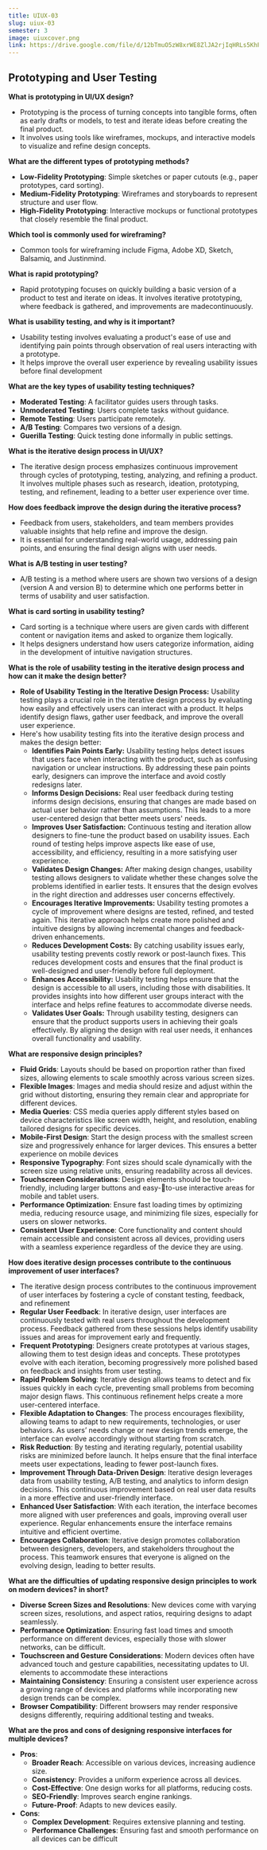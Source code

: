 ```yaml
---
title: UIUX-03
slug: uiux-03
semester: 3
image: uiuxcover.png
link: https://drive.google.com/file/d/12bTmuO5zW8xrWE8ZlJA2rjIqHRLs5KhP/view?usp=drive_link
---
```


## Prototyping and User Testing

**What is prototyping in UI/UX design?**

- Prototyping is the process of turning concepts into tangible forms, often as early drafts or models, to test and iterate ideas before creating the final product.
- It involves using tools like wireframes, mockups, and interactive models to visualize and refine design concepts.

**What are the different types of prototyping methods?**

- **Low-Fidelity Prototyping**: Simple sketches or paper cutouts (e.g., paper prototypes, card sorting).
- **Medium-Fidelity Prototyping**: Wireframes and storyboards to represent structure and user flow.
- **High-Fidelity Prototyping**: Interactive mockups or functional prototypes that closely resemble the final product.

**Which tool is commonly used for wireframing?**

- Common tools for wireframing include Figma, Adobe XD, Sketch, Balsamiq, and Justinmind.

**What is rapid prototyping?**

- Rapid prototyping focuses on quickly building a basic version of a product to test and iterate on ideas. It involves iterative prototyping, where feedback is gathered, and improvements are madecontinuously.

**What is usability testing, and why is it important?**

- Usability testing involves evaluating a product's ease of use and identifying pain points through observation of real users interacting with a prototype.
- It helps improve the overall user experience by revealing usability issues before final development

**What are the key types of usability testing techniques?**

- **Moderated Testing**: A facilitator guides users through tasks.
- **Unmoderated Testing**: Users complete tasks without guidance.
- **Remote Testing**: Users participate remotely.
- **A/B Testing**: Compares two versions of a design.
- **Guerilla Testing**: Quick testing done informally in public settings.

**What is the iterative design process in UI/UX?**

- The iterative design process emphasizes continuous improvement through cycles of prototyping, testing, analyzing, and refining a product. It involves multiple phases such as research, ideation, prototyping, testing, and refinement, leading to a better user experience over time.

**How does feedback improve the design during the iterative process?**

- Feedback from users, stakeholders, and team members provides valuable insights that help refine and improve the design.
- It is essential for understanding real-world usage, addressing pain points, and ensuring the final design aligns with user needs.

**What is A/B testing in user testing?**

- A/B testing is a method where users are shown two versions of a design (version A and version B) to determine which one performs better in terms of usability and user satisfaction.

**What is card sorting in usability testing?**

- Card sorting is a technique where users are given cards with different content or navigation items and asked to organize them logically.
- It helps designers understand how users categorize information, aiding in the development of intuitive navigation structures.

**What is the role of usability testing in the iterative design process and how can it make the design better?**

- **Role of Usability Testing in the Iterative Design Process:** Usability testing plays a crucial role in the iterative design process by evaluating how easily and effectively users can interact with a product. It helps identify design flaws, gather user feedback, and improve the overall user experience.
- Here's how usability testing fits into the iterative design process and makes the design better:
  - **Identifies Pain Points Early:** Usability testing helps detect issues that users face when interacting with the product, such as confusing navigation or unclear instructions. By addressing these pain points early, designers can improve the interface and avoid costly redesigns later.
  - **Informs Design Decisions:** Real user feedback during testing informs design decisions, ensuring that changes are made based on actual user behavior rather than assumptions. This leads to a more user-centered design that better meets users' needs.
  - **Improves User Satisfaction:** Continuous testing and iteration allow designers to fine-tune the product based on usability issues. Each round of testing helps improve aspects like ease of use, accessibility, and efficiency, resulting in a more satisfying user experience.
  - **Validates Design Changes:** After making design changes, usability testing allows designers to validate whether these changes solve the problems identified in earlier tests. It ensures that the design evolves in the right direction and addresses user concerns effectively.
  - **Encourages Iterative Improvements:** Usability testing promotes a cycle of improvement where designs are tested, refined, and tested again. This iterative approach helps create more polished and intuitive designs by allowing incremental changes and feedback-driven enhancements.
  - **Reduces Development Costs:** By catching usability issues early, usability testing prevents costly rework or post-launch fixes. This reduces development costs and ensures that the final product is well-designed and user-friendly before full deployment.
  - **Enhances Accessibility:** Usability testing helps ensure that the design is accessible to all users, including those with disabilities. It provides insights into how different user groups interact with the interface and helps refine features to accommodate diverse needs.
  - **Validates User Goals:** Through usability testing, designers can ensure that the product supports users in achieving their goals effectively. By aligning the design with real user needs, it enhances overall functionality and usability.

**What are responsive design principles?**

- **Fluid Grids**: Layouts should be based on proportion rather than fixed sizes, allowing elements to scale smoothly across various screen sizes.
- **Flexible Images**: Images and media should resize and adjust within the grid without distorting, ensuring they remain clear and appropriate for different devices.
- **Media Queries**: CSS media queries apply different styles based on device characteristics like screen width, height, and resolution, enabling tailored designs for specific devices.
- **Mobile-First Design**: Start the design process with the smallest screen size and progressively enhance for larger devices. This ensures a better experience on mobile devices
- **Responsive Typography**: Font sizes should scale dynamically with the screen size using relative units, ensuring readability across all devices.
- **Touchscreen Considerations**: Design elements should be touch-friendly, including larger buttons and easy-to-use interactive areas for mobile and tablet users.
- **Performance Optimization**: Ensure fast loading times by optimizing media, reducing resource usage, and minimizing file sizes, especially for users on slower networks.
- **Consistent User Experience**: Core functionality and content should remain accessible and consistent across all devices, providing users with a seamless experience regardless of the device they are using.

**How does iterative design processes contribute to the continuous improvement of user interfaces?**

- The iterative design process contributes to the continuous improvement of user interfaces by fostering a cycle of constant testing, feedback, and refinement
- **Regular User Feedback**: In iterative design, user interfaces are continuously tested with real users throughout the development process. Feedback gathered from these sessions helps identify usability issues and areas for improvement early and frequently.
- **Frequent Prototyping**: Designers create prototypes at various stages, allowing them to test design ideas and concepts. These prototypes evolve with each iteration, becoming progressively more polished based on feedback and insights from user testing.
- **Rapid Problem Solving**: Iterative design allows teams to detect and fix issues quickly in each cycle, preventing small problems from becoming major design flaws. This continuous refinement helps create a more user-centered interface.
- **Flexible Adaptation to Changes**: The process encourages flexibility, allowing teams to adapt to new requirements, technologies, or user behaviors. As users’ needs change or new design trends emerge, the interface can evolve accordingly without starting from scratch.
- **Risk Reduction**: By testing and iterating regularly, potential usability risks are minimized before launch. It helps ensure that the final interface meets user expectations, leading to fewer post-launch fixes.
- **Improvement Through Data-Driven Design**: Iterative design leverages data from usability testing, A/B testing, and analytics to inform design decisions. This continuous improvement based on real user data results in a more effective and user-friendly interface.
- **Enhanced User Satisfaction**: With each iteration, the interface becomes more aligned with user preferences and goals, improving overall user experience. Regular enhancements ensure the interface remains intuitive and efficient overtime.
- **Encourages Collaboration**: Iterative design promotes collaboration between designers, developers, and stakeholders throughout the process. This teamwork ensures that everyone is aligned on the evolving design, leading to better results.

**What are the difficulties of updating responsive design principles to work on modern devices? in short?**

- **Diverse Screen Sizes and Resolutions**: New devices come with varying screen sizes, resolutions, and aspect ratios, requiring designs to adapt seamlessly.
- **Performance Optimization**: Ensuring fast load times and smooth performance on different devices, especially those with slower networks, can be difficult.
- **Touchscreen and Gesture Considerations**: Modern devices often have advanced touch and gesture capabilities, necessitating updates to UI. elements to accommodate these interactions
- **Maintaining Consistency**: Ensuring a consistent user experience across a growing range of devices and platforms while incorporating new design trends can be complex.
- **Browser Compatibility**: Different browsers may render responsive designs differently, requiring additional testing and tweaks.

**What are the pros and cons of designing responsive interfaces for multiple devices?**

- **Pros**:
  - **Broader Reach**: Accessible on various devices, increasing audience size.
  - **Consistency**: Provides a uniform experience across all devices.
  - **Cost-Effective**: One design works for all platforms, reducing costs.
  - **SEO-Friendly**: Improves search engine rankings.
  - **Future-Proof**: Adapts to new devices easily.
- **Cons**:
  - **Complex Development**: Requires extensive planning and testing.
  - **Performance Challenges**: Ensuring fast and smooth performance on all devices can be difficult
